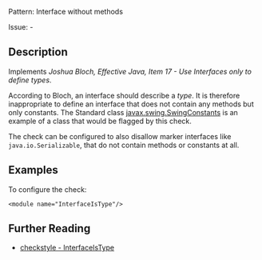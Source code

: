 Pattern: Interface without methods

Issue: -

## Description

Implements _Joshua Bloch, Effective Java, Item 17 - Use Interfaces only to define types_. 

According to Bloch, an interface should describe a _type_. It is therefore inappropriate to define an interface that does not contain any methods but only constants. The Standard class [javax.swing.SwingConstants](http://docs.oracle.com/javase/8/docs/api/javax/swing/SwingConstants.html) is an example of a class that would be flagged by this check. 

The check can be configured to also disallow marker interfaces like `java.io.Serializable`, that do not contain methods or constants at all. 

## Examples

To configure the check: 
    
    
    <module name="InterfaceIsType"/>

## Further Reading

* [checkstyle - InterfaceIsType](http://checkstyle.sourceforge.net/config_design.html#InterfaceIsType)